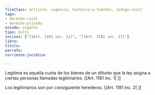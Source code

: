 ```yaml
---
fileClass: articulo, vigencia, historia-y-fuentes, codigo-civil
tags:
- derecho-civil
- derecho-privado
estado: vigente
tipo: multi
incisos: ["[[Art. 1181 inc. 1]]", "[[Art. 1181 inc. 2]]"]
libro:
titulo:
parrafo:
corriente-juridica:

---
```

Legítima es aquella cuota de los bienes de un difunto que la ley asigna a ciertas personas llamadas legitimarios. [[Art. 1181 inc. 1| ]]

Los legitimarios son por consiguiente herederos. [[Art. 1181 inc. 2| ]]